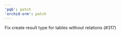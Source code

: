 ```yaml
---
'pqb': patch
'orchid-orm': patch
---
```


Fix create result type for tables without relations (#317)
